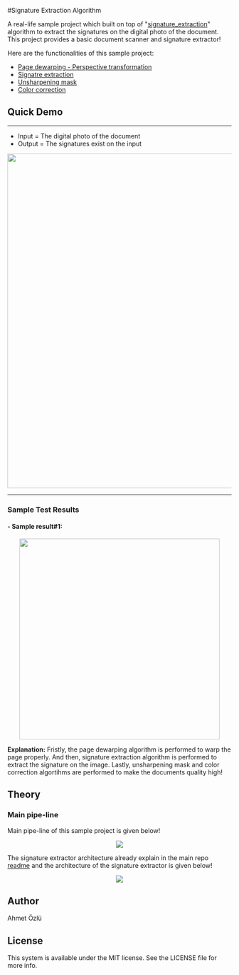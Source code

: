 #Signature Extraction Algorithm

A real-life sample project which built on top of "[signature_extraction](https://github.com/coolestbnslz/Sign_extract/blob/master/signature_extractor.py)" algorithm to extract the signatures on the digital photo of the document. This project provides a basic document scanner and signature extractor!

Here are the functionalities of this sample project:

- [Page dewarping - Perspective transformation](https://github.com/coolestbnslz/Sign_extract/blob/master/dewapper.py)
- [Signatre extraction](https://github.com/coolestbnslz/Sign_extract/blob/master/signature_extractor.py)
- [Unsharpening mask](https://github.com/coolestbnslz/Sign_extract/blob/master/unsharpen.py)
- [Color correction](https://github.com/coolestbnslz/Sign_extract/blob/master/color_correlation.py)

## Quick Demo 

---

- Input = The digital photo of the document
- Output = The signatures exist on the input

<p align="center">
  <img src="https://user-images.githubusercontent.com/22610163/58767686-d9137e00-8597-11e9-9921-1bf8204ab451.jpg" | width=750>
</p>

---

### Sample Test Results

#### - Sample result#1:
<p align="center">
  <img src="https://user-images.githubusercontent.com/22610163/58769479-37e4f180-85b0-11e9-8822-c6521eb54781.gif" | width=450>
</p>

**Explanation:** Fristly, the page dewarping algorithm is performed to warp the page properly. And then, signature extraction algorithm is performed to extract the signature on the image. Lastly, unsharpening mask and color correction algortihms are performed to make the documents quality high!

## Theory

### Main pipe-line

Main pipe-line of this sample project is given below!

<p align="center">
  <img src="https://user-images.githubusercontent.com/22610163/58767599-6b1a8700-8596-11e9-97ec-c0c05ddef455.jpg">
</p>

The signature extractor architecture already explain in the main repo [readme]() and the architecture of the signature extractor is given below!

<p align="center">
  <img src="https://user-images.githubusercontent.com/22610163/47617314-f00c6200-dad6-11e8-8ebf-c45a391b378b.jpg">
</p>



## Author
Ahmet Özlü

## License
This system is available under the MIT license. See the LICENSE file for more info.